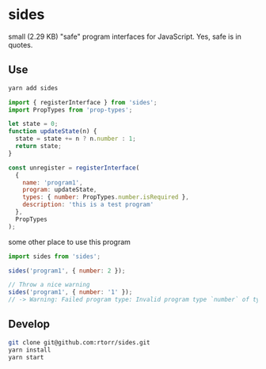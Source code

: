 # sides

small (2.29 KB) "safe" program interfaces for JavaScript. Yes, safe is in quotes.

## Use

```bash
yarn add sides
```

```javascript
import { registerInterface } from 'sides';
import PropTypes from 'prop-types';

let state = 0;
function updateState(n) {
  state = state += n ? n.number : 1;
  return state;
}

const unregister = registerInterface(
  {
    name: 'program1',
    program: updateState,
    types: { number: PropTypes.number.isRequired },
    description: 'this is a test program'
  },
  PropTypes
);
```

some other place to use this program

```javascript
import sides from 'sides';

sides('program1', { number: 2 });

// Throw a nice warning
sides('program1', { number: '1' });
// -> Warning: Failed program type: Invalid program type `number` of type `string` supplied to `program1`, expected `number`.
```

## Develop

```bash
git clone git@github.com:rtorr/sides.git
yarn install
yarn start
```

